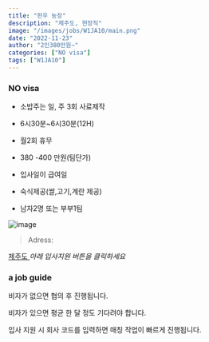 ```yaml
---
title: "한우 농장"
description: "제주도, 현장직"
image: "/images/jobs/W1JA10/main.png"
date: "2022-11-23"
author: "2인380만원~"
categories: ["NO visa"]
tags: ["W1JA10"]
---
```


<!--### need a visa-->
### NO visa

* 소밥주는 일, 주 3회 사료제작
* 6시30분~6시30분(12H)
* 월2회 휴무

* 380 -400 만원(팀단가)
* 입사일이 급여일
* 숙식제공(쌀,고기,계란 제공)

* 남자2명 또는 부부1팀

![image](/images/jobs/W1JA10/map.png)

> Adress:
<a target="_blank" rel="noopener noreferrer" href="https://map.naver.com/v5/search/%EC%A0%9C%EC%A3%BC%EB%8F%84/address/14090357.432141688,3952164.091679305,%EC%A0%9C%EC%A3%BC%ED%8A%B9%EB%B3%84%EC%9E%90%EC%B9%98%EB%8F%84,adm?c=14067041.7455758,4227449.6960018,6.72,0,0,0,dh&isCorrectAnswer=true">
    제주도
</a>
<!--
제주도 한우농장
-->
<cite>아래 입사지원 버튼을 클릭하세요</cite>

### a job guide
비자가 없으면 협의 후 진행됩니다.

비자가 있으면 평균 한 달 정도 기다려야 합니다.

입사 지원 시 회사 코드를 입력하면 매칭 작업이 빠르게 진행됩니다.